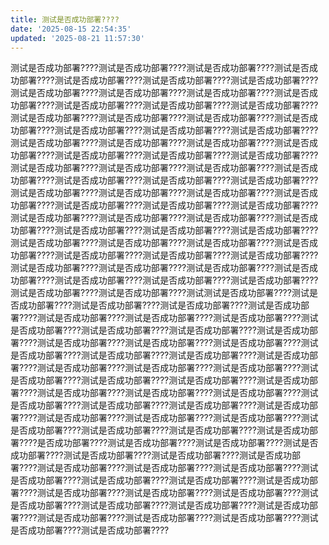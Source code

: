 ```yaml
---
title: 测试是否成功部署????
date: '2025-08-15 22:54:35'
updated: '2025-08-21 11:57:30'
---
```

测试是否成功部署????测试是否成功部署????测试是否成功部署????测试是否成功部署????测试是否成功部署????测试是否成功部署????测试是否成功部署????测试是否成功部署????测试是否成功部署????测试是否成功部署????测试是否成功部署????测试是否成功部署????测试是否成功部署????测试是否成功部署????测试是否成功部署????测试是否成功部署????测试是否成功部署????测试是否成功部署????测试是否成功部署????测试是否成功部署????测试是否成功部署????测试是否成功部署????测试是否成功部署????测试是否成功部署????测试是否成功部署????测试是否成功部署????测试是否成功部署????测试是否成功部署????测试是否成功部署????测试是否成功部署????测试是否成功部署????测试是否成功部署????测试是否成功部署????测试是否成功部署????测试是否成功部署????测试是否成功部署????测试是否成功部署????测试是否成功部署????测试是否成功部署????测试是否成功部署????测试是否成功部署????测试是否成功部署????测试是否成功部署????测试是否成功部署????测试是否成功部署????测试是否成功部署????测试是否成功部署????测试是否成功部署????测试是否成功部署????测试是否成功部署????测试是否成功部署????测试是否成功部署????测试是否成功部署????测试是否成功部署????测试是否成功部署????测试是否成功部署????测试是否成功部署????测试是否成功部署????测试是否成功部署????测试是否成功部署????测试是否成功部署????测试是否成功部署????测试是否成功部署????测试是否成功部署????测试是否成功部署????测试测试是否成功部署????测试是否成功部署????测试是否成功部署????测试是否成功部署????测试是否成功部署????测试是否成功部署????测试是否成功部署????测试是否成功部署????测试是否成功部署????测试是否成功部署????测试是否成功部署????测试是否成功部署????测试是否成功部署????测试是否成功部署????测试是否成功部署????测试是否成功部署????测试是否成功部署????测试是否成功部署????测试是否成功部署????测试是否成功部署????测试是否成功部署????测试是否成功部署????测试是否成功部署????测试是否成功部署????测试是否成功部署????测试是否成功部署????测试是否成功部署????测试是否成功部署????测试是否成功部署????测试是否成功部署????测试是否成功部署????测试是否成功部署????测试是否成功部署????测试是否成功部署????测试是否成功部署????测试是否成功部署????测试是否成功部署????测试是否成功部署????测试是否成功部署????测试是否成功部署????是否成功部署????测试是否成功部署????测试是否成功部署????测试是否成功部署????测试是否成功部署????测试是否成功部署????测试是否成功部署????测试是否成功部署????测试是否成功部署????测试是否成功部署????测试是否成功部署????测试是否成功部署????测试是否成功部署????测试是否成功部署????测试是否成功部署????测试是否成功部署????测试是否成功部署????测试是否成功部署????测试是否成功部署????测试是否成功部署????测试是否成功部署????测试是否成功部署????测试是否成功部署????测试是否成功部署????测试是否成功部署????测试是否成功部署????

